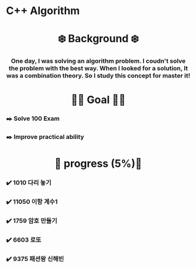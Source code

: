# C++ Algorithm

<h1 align="middle"> ❄️ Background ❄️ </h1>
<h3 align="middle"> One day, I was solving an algorithm problem. I coudn't solve the problem with the best way. When I looked for a solution, It was a combination theory. So I study this concept for master it! </h3>

<h1 align="middle"> 🔆🔆 Goal 🔆🔆 </h1>
<h3> ✒️ Solve 100 Exam </h3>
<h3> ✒️ Improve practical ability </h3>

<h1 align="middle"> 💫 progress (5%)💫 </h1>
<h3> ✔️ 1010 다리 놓기 </h3>
<h3> ✔️ 11050 이항 계수1 </h3>
<h3> ✔️ 1759 암호 만들기 </h3>
<h3> ✔️ 6603 로또 </h3>
<h3> ✔️ 9375 패션왕 신해빈 </h3>
